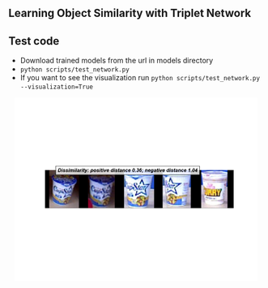 ## Learning Object Similarity with Triplet Network
## Test code
 - Download trained models from the url in models directory
 - `python scripts/test_network.py`
 - If you want to see the visualization run `python scripts/test_network.py --visualization=True`
  <p align="center">
   <img src="images/test_image.png", width="480">
  </p>